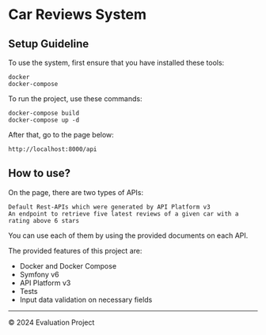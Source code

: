 # Car Reviews System

## Setup Guideline

To use the system, first ensure that you have installed these tools:
```
docker
docker-compose
```

To run the project, use these commands: 
```
docker-compose build
docker-compose up -d
```

After that, go to the page below:
```
http://localhost:8000/api
```

## How to use?

On the page, there are two types of APIs:
```
Default Rest-APIs which were generated by API Platform v3
An endpoint to retrieve five latest reviews of a given car with a rating above 6 stars
```
You can use each of them by using the provided documents on each API.

The provided features of this project are:
* Docker and Docker Compose
* Symfony v6
* API Platform v3
* Tests
* Input data validation on necessary fields
- - -
© 2024 Evaluation Project
